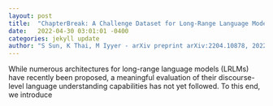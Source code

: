 ```yaml
---
layout: post
title:  "ChapterBreak: A Challenge Dataset for Long-Range Language Models"
date:   2022-04-30 03:01:01 -0400
categories: jekyll update
author: "S Sun, K Thai, M Iyyer - arXiv preprint arXiv:2204.10878, 2022"
---
```

While numerous architectures for long-range language models (LRLMs) have recently been proposed, a meaningful evaluation of their discourse-level language understanding capabilities has not yet followed. To this end, we introduce